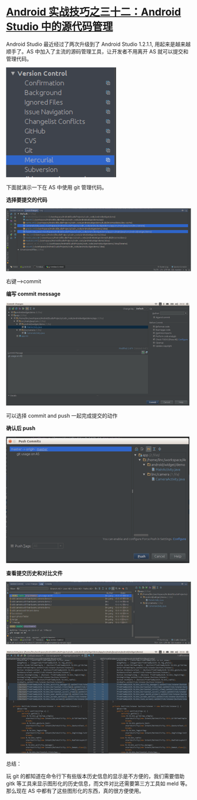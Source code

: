 # [Android 实战技巧之三十二：Android Studio 中的源代码管理](http://blog.csdn.net/lincyang/article/details/45795613)

Android Studio 最近经过了两次升级到了 Android Studio 1.2.1.1, 用起来是越来越顺手了。AS 中加入了主流的源码管理工具，让开发者不用离开 AS 就可以提交和管理代码。 

![fig.1](images/32-1.png)

下面就演示一下在 AS 中使用 git 管理代码。  
 
**选择要提交的代码** 

![fig.2](images/32-2.png)

右键—>commit 

**编写 commit message**

![fig.3](images/32-3.png)

可以选择 commit and push 一起完成提交的动作
 
**确认后 push**

![fig.4](images/32-4.png) 

**查看提交历史和对比文件**

![fig.5](images/32-5.png) 

![fig.6](images/32-6.png)

总结：
 
玩 git 的都知道在命令行下有些版本历史信息的显示是不方便的，我们需要借助 gitk 等工具来显示图形化的历史信息，而文件对比还需要第三方工具如 meld 等。那么现在 AS 中都有了这些图形化的东西，真的很方便使用。


